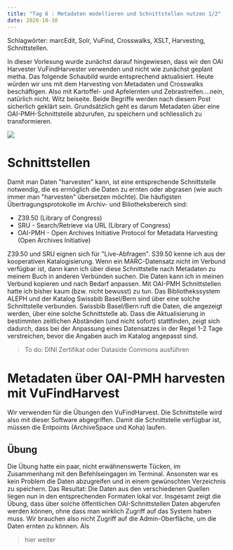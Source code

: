 ```yaml
---
title: "Tag 6 : Metadaten modellieren und Schnittstellen nutzen 1/2"
date: 2020-10-30
---
```

Schlagwörter: marcEdit, Solr, VuFind, Crosswalks, XSLT, Harvesting, Schnittstellen.

In dieser Vorlesung wurde zunächst darauf hingewiesen, dass wir den OAI Harvester VuFindHarvester verwenden und nicht wie zunächst geplant metha. Das folgende Schaubild wurde entsprechend aktualisiert. Heute würden wir uns mit dem Harvesting von Metadaten und Crosswalks beschäftigen. Also mit Kartoffel- und Apfelernten und Zebrastreifen....nein, natürlich nicht. Witz beiseite. Beide Begriffe werden nach diesem Post sicherlich geklärt sein. Grundsätzlich geht es darum Metadaten über eine OAI-PMH-Schnittstelle abzurufen, zu speichern und schliesslich zu transformieren.

![]({{site.baseurl}}/images/schaubild_zwischenstand.png)

# Schnittstellen
Damit man Daten "harvesten" kann, ist eine entsprechende Schnittstelle notwendig, die es ermöglich die Daten zu ernten oder abgrasen (wie auch immer man "harvesten" übersetzen möchte). Die häufigsten Übertragungsprotokolle im Archiv- und Biliotheksbereich sind:
- Z39.50 (Library of Congress)
- SRU - Search/Retrieve via URL (Library of Congress)
- OAI-PMH - Open Archives Initiative Protocol for Metadata Harvesting (Open Archives Initiative)

Z39.50 und SRU eignen sich für "Live-Abfragen". S39.50 kenne ich aus der kooperativen Katalogisierung. Wenn ein MARC-Datensatz nicht im Verbund verfügbar ist, dann kann ich über diese Schnittstelle nach Metadaten zu meinem Buch in anderen Verbünden suchen. Die Daten kann ich in meinen Verbund kopieren und nach Bedarf anpassen. Mit OAI-PMH Schnittstellen hatte ich bisher kaum (bzw. nicht bewusst) zu tun. Das Bibliothekssystem ALEPH und der Katalog Swissbib Basel/Bern sind über eine solche Schnittstelle verbunden. Swissbib Basel/Bern ruft die Daten, die angezeigt werden, über eine solche Schnittstelle ab. Dass die Aktualisierung in bestimmten zeitlichen Abständen (und nicht sofort) stattfinden, zeigt sich dadurch, dass bei der Anpassung eines Datensatzes in der Regel 1-2 Tage verstreichen, bevor die Angaben auch im Katalog angepasst sind.


> To do: DINI Zertifikat oder Dataside Commons ausführen

# Metadaten über OAI-PMH harvesten mit VuFindHarvest
Wir verwenden für die Übungen den VuFindHarvest. Die Schnittstelle wird also mit dieser Software abgegriffen. Damit die Schnittstelle verfügbar ist, müssen die Entpoints (ArchiveSpace und Koha) laufen.
## Übung
Die Übung hatte ein paar, nicht erwähnenswerte Tücken, im Zusammenhang mit den Befehlseingagen im Terminal. Ansonsten war es kein Problem die Daten abzugreifen und in einem gewünschten Verzeichnis zu speichern. Das Resultat: Die Daten aus den verschiedenen Quellen liegen nun in den entsprechenden Formaten lokal vor. Insgesamt zeigt die Übung, dass über solche öffentlichen OAI-Schnittstellen Daten abgerufen werden können, ohne dass man wirklich Zugriff auf das System haben muss. Wir brauchen also nicht Zugriff auf die Admin-Oberfläche, um die Daten ernten zu können. Als

> hier weiter



